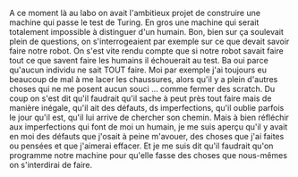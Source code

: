 A ce moment là au labo on avait l'ambitieux projet de construire une machine qui passe le test de Turing. En gros une machine qui serait totalement impossible à distinguer d'un humain.
Bon, bien sur ça soulevait plein de questions, on s'interrogeaient par exemple sur ce que devait savoir faire notre robot. On s'est vite rendu compte que si notre robot savait faire tout ce que savent faire les humains il échouerait au test. Ba oui parce qu'aucun individu ne sait TOUT faire. Moi par exemple j'ai toujours eu beaucoup de mal à me lacer les chaussures, alors qu'il y a plein d'autres choses qui ne me posent aucun souci ... comme fermer des scratch. Du coup on s'est dit qu'il faudrait qu'il sache à peut près tout faire mais de manière inégale, qu'il ait des défauts, ds imperfections, qu'il oublie parfois le jour qu'il est, qu'il lui arrive de chercher son chemin.
Mais à bien réfléchir aux imperfections qui font de moi un humain, je me suis aperçu qu'il y avait en moi des défauts que j'osait à peine m'avouer, des choses que j'ai faites ou pensées et que j'aimerai effacer. Et je me suis dit qu'il faudrait qu'on programme notre machine pour qu'elle fasse des choses que nous-mêmes on s'interdirai de faire.
